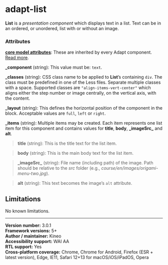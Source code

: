 # adapt-list

**List** is a *presentation component* which displays text in a list. Text can be in an ordered, or unordered, list with or without an image.

### Attributes

[**core model attributes**](https://github.com/adaptlearning/adapt_framework/wiki/Core-model-attributes): These are inherited by every Adapt component. [Read more](https://github.com/adaptlearning/adapt_framework/wiki/Core-model-attributes).

**\_component** (string): This value must be: `text`.

**\_classes** (string): CSS class name to be applied to **List**’s containing `div`. The class must be predefined in one of the Less files. Separate multiple classes with a space. Supported classes are `"align-items-vert-center"` which aligns either the step number or image centrally, on the vertical axis, with the content.

**\_layout** (string): This defines the horizontal position of the component in the block. Acceptable values are `full`, `left` or `right`.

**\_items** (string): Multiple items may be created. Each item represents one list item for this component and contains values for **title**, **body**, **\_imageSrc_** and **alt**.

>**title** (string): This is the title text for the list item.

>**body** (string): This is the main body text for the list item.

>**\_imageSrc_** (string):  File name (including path) of the image. Path should be relative to the *src* folder (e.g., *course/en/images/origami-menu-two.jpg*).

>**alt** (string): This text becomes the image’s `alt` attribute.

## Limitations

No known limitations.

----------------------------
**Version number:**  3.0.1  
**Framework versions:** 5+  
**Author / maintainer:** Kineo  
**Accessibility support:** WAI AA  
**RTL support:** Yes  
**Cross-platform coverage:** Chrome, Chrome for Android, Firefox (ESR + latest version), Edge, IE11, Safari 12+13 for macOS/iOS/iPadOS, Opera  
